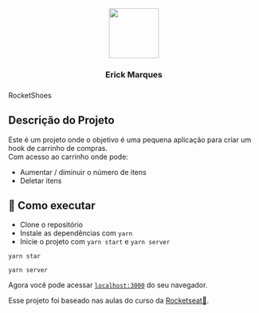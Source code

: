 <div align="center">
<img width=100 src="https://user-images.githubusercontent.com/56804790/167269420-a61c4774-4662-433d-966d-ee3a90070c8a.png"/>
  <h3>Erick Marques<h3>
    </div>
 

<p disply=flex>RocketShoes<p>

## Descrição do Projeto

Este é um projeto onde o objetivo é uma pequena aplicação para criar um hook de carrinho de compras. <br/>
Com acesso ao carrinho onde pode:<br/>
- Aumentar / diminuir o número de itens
- Deletar itens
   

## 🚀 Como executar

- Clone o repositório
- Instale as dependências com `yarn`
- Inicie o projeto com `yarn start` e `yarn server`
    
```
yarn star
```
```
yarn server
```

Agora você pode acessar [`localhost:3000`](http://localhost:3000) do seu navegador.
    
    
Esse projeto foi baseado nas aulas do curso da <a href="https://www.rocketseat.com.br/">Rocketseat🔗</a>.
